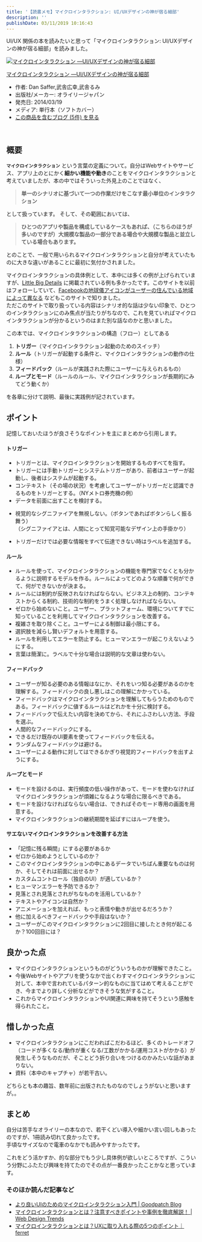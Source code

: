 ```yaml
---
title: '【読書メモ】マイクロインタラクション: UI/UXデザインの神が宿る細部'
description: ''
publishDate: 03/11/2019 10:16:43
---
```


<p>UI/UX 関係の本を読みたいと思って「マイクロインタラクション: UI/UXデザインの神が宿る細部」を読みました。</p>
<div class="hatena-asin-detail"><a href="http://www.amazon.co.jp/exec/obidos/ASIN/4873116597/hatena-blog-22/"><img src="https://cdn-ak.f.st-hatena.com/images/fotolife/j/jotaki/20190726/20190726111858.jpg" class="hatena-asin-detail-image" alt="マイクロインタラクション ―UI/UXデザインの神が宿る細部" title="マイクロインタラクション ―UI/UXデザインの神が宿る細部" /></a>
<div class="hatena-asin-detail-info">
<p class="hatena-asin-detail-title"><a href="http://www.amazon.co.jp/exec/obidos/ASIN/4873116597/hatena-blog-22/">マイクロインタラクション ―UI/UXデザインの神が宿る細部</a></p>
<ul>
<li><span class="hatena-asin-detail-label">作者:</span> Dan Saffer,武舎広幸,武舎るみ</li>
<li><span class="hatena-asin-detail-label">出版社/メーカー:</span> オライリージャパン</li>
<li><span class="hatena-asin-detail-label">発売日:</span> 2014/03/19</li>
<li><span class="hatena-asin-detail-label">メディア:</span> 単行本（ソフトカバー）</li>
<li><a href="http://d.hatena.ne.jp/asin/4873116597/hatena-blog-22" target="_blank">この商品を含むブログ (5件) を見る</a></li>
</ul>
</div>
<div class="hatena-asin-detail-foot"> </div>
</div>
<h2><strong>概要</strong></h2>
<p><strong><code>マイクロインタラクション</code></strong> という言葉の定義について。自分はWebサイトやサービス、アプリ上のとにかく<strong>細かい機能や動き</strong>のことをマイクロインタラクションと考えていましたが、本の中ではそういった外見上のことではなく、</p>
<blockquote>
<p><strong>単一のシナリオに基づいて一つの作業だけをこなす最小単位のインタラクション</strong></p>
</blockquote>
<p>として扱っています。 そして、その範囲においては、</p>
<blockquote>
<p><strong>ひとつのアプリや製品を構成しているケースもあれば、（こちらのほうが多いのですが）大規模な製品の一部分である場合や大規模な製品と並立している場合もあります。</strong></p>
</blockquote>
<p>とのことで、一般で用いられるマイクロインタラクションと自分が考えていたものに大きな違いがあることに最初に気付かされました。</p>
<p>マイクロインタラクションの具体例として、本中には多くの例が上げられていますが、<a href="http://littlebigdetails.com/">Little Big Details</a> に掲載されている例も多かったです。このサイトを以前はフォローしていて、<a href="https://slate.com/technology/2014/07/facebook-notifications-icon-globe-changes-with-location-as-american-users-become-minority.html">Facebookの地球儀アイコンがユーザーの住んでいる地域によって異なる</a> などもこのサイトで知りました。<br /> ただこのサイトで取り扱っている内容はシナリオ的な話は少ない印象で、ひとつのインタラクションにのみ焦点が当たりがちなので、これを見ていればマイクロインタラクションが分かるというのはまた別な話なのかと思いました。</p>
<p>この本では、マイクロインタラクションの構造（フロー）としてある</p>
<ol>
<li><strong>トリガー</strong>（マイクロインタラクション起動のためのスイッチ）</li>
<li><strong>ルール</strong>（トリガーが起動する条件と、マイクロインタラクションの動作の仕様）</li>
<li><strong>フィードバック</strong>（ルールが実践された際にユーザーに与えられるもの）</li>
<li><strong>ループとモード</strong>（ルールのルール、マイクロインタラクションが長期的にみてどう動くか）</li>
</ol>
<p>を各章に分けて説明、最後に実践例が記されています。</p>
<h2><strong>ポイント</strong></h2>
<p>記憶しておいたほうが良さそうなポイントを主にまとめから引用します。</p>
<h4>トリガー</h4>
<ul>
<li>トリガーとは、マイクロインタラクションを開始するものすべてを指す。</li>
<li>トリガーには手動トリガーとシステムトリガーがあり、前者はユーザーが起動し、後者はシステムが起動する。</li>
<li>コンテキスト（その場の状況）を考慮してユーザーがトリガーだと認識できるものをトリガーとする。（NYメトロ券売機の例）</li>
<li>データを前面に出すことを検討する。</li>
<li>
<p>視覚的なシグニファイアを無視しない。（ボタンであればボタンらしく振る舞う）<br /> （シグニファイアとは、人間にとって知覚可能なデザイン上の手掛かり）</p>
</li>
<li>
<p>トリガーだけでは必要な情報をすべて伝達できない時はラベルを追加する。</p>
</li>
</ul>
<h4>ルール</h4>
<ul>
<li>ルールを使って、マイクロインタラクションの機能を専門家でなくとも分かるように説明するモデルを作る。ルールによってどのような順番で何ができて、何ができないかが決まる。</li>
<li>ルールには制約が反映されなければならない。ビジネス上の制約、コンテキストからくる制約、技術的な制約をうまく処理しなければならない。</li>
<li>ゼロから始めないこと。ユーザー、プラットフォーム、環境についてすでに知っていることを利用してマイクロインタラクションを改善する。</li>
<li>複雑さを取り除くこと。ユーザーによる制御は最小限にする。</li>
<li>選択肢を減らし賢いデフォルトを用意する。</li>
<li>ルールを利用してエラーを防止する。ヒューマンエラーが起こりえないようにする。</li>
<li>言葉は簡潔に。ラベルで十分な場合は説明的な文章は使わない。</li>
</ul>
<h4>フィードバック</h4>
<ul>
<li>ユーザーが知る必要のある情報はなにか、それをいつ知る必要があるのかを理解する。フィードバックの良し悪しはこの理解にかかっている。</li>
<li>フィードバックはマイクロインタラクションを理解してもらうためのものである。フィードバックに値するルールはどれかを十分に検討する。</li>
<li>フィードバックで伝えたい内容を決めてから、それにふさわしい方法、手段を選ぶ。</li>
<li>人間的なフィードバックにする。</li>
<li>できるだけ既存のUI要素を使ってフィードバックを伝える。</li>
<li>ランダムなフィードバックは避ける。</li>
<li>ユーザーによる動作に対してはできるかぎり視覚的フィードバックを出すようにする。</li>
</ul>
<h4>ループとモード</h4>
<ul>
<li>モードを設けるのは、実行頻度の低い操作があって、モードを使わなければマイクロインタラクションが煩雑になるような場合に限るべきである。</li>
<li>モードを設けなければならない場合は、できればそのモード専用の画面を用意する。</li>
<li>マイクロインタラクションの継続期間を延ばすにはループを使う。</li>
</ul>
<h4>サエないマイクロインタラクションを改善する方法</h4>
<ul>
<li>「記憶に残る瞬間」にする必要があるか</li>
<li>ゼロから始めようとしているのか？</li>
<li>このマイクロインタラクションの中にあるデータでいちばん重要なものは何か、そしてそれは前面に出せるか？</li>
<li>カスタムコントロール（独自のUI）が適しているか？</li>
<li>ヒューマンエラーを予防できるか？</li>
<li>見落とされ見落とされがちなものを活用しているか？</li>
<li>テキストやアイコンは自然か？</li>
<li>アニメーションを加えれば、もっと表情や動きが出せるだろうか？</li>
<li>他に加えるべきフィードバックや手段はないか？</li>
<li>ユーザーがこのマイクロインタラクションに2回目に接したとき何が起こるか？100回目には？</li>
</ul>
<h2><strong>良かった点</strong></h2>
<ul>
<li>マイクロインタラクションというものがどういうものかが理解できたこと。</li>
<li>今後Webサイトやアプリを使うなかで出くわすマイクロインタラクションに対して、本中で言われているパターン的なものに当てはめて考えることができ、今までより詳しく分析などができそうな気がすること。</li>
<li>これからマイクロインタラクションやUI関連に興味を持てそうという感触を得られたこと。</li>
</ul>
<h2><strong>惜しかった点</strong></h2>
<ul>
<li>マイクロインタラクションにこだわればこだわるほど、多くのトレードオフ（コードが多くなる/動作が重くなる/工数がかかる/運用コストがかかる）が発生しそうなものだが、そことどう折り合いをつけるのかみたいな話があまりない。</li>
<li>資料（本中のキャプチャ）が若干古い。</li>
</ul>
<p>どちらとも本の趣旨、数年前に出版されたものなのでしょうがないと思いますが。。</p>
<h2><strong>まとめ</strong></h2>
<p>自分は苦手なオライリーの本なので、若干くどい導入や細かい言い回しもあったのですが、1冊読み切れて良かったです。<br /> 手頃なサイズなので電車のなかでも読みやすかったです。</p>
<p>これをどう活かすか、的な部分でもう少し具体例が欲しいところですが、こういう分野にふたたび興味を持てたのでその点が一番良かったことかなと思っています。</p>
<h3><strong>そのほか読んだ記事など</strong></h3>
<ul>
<li><a href="https://goodpatch.com/blog/ui-micro-interaction/">より良いUIのためのマイクロインタラクション入門 | Goodpatch Blog</a></li>
<li><a href="https://webdesign-trends.net/entry/7583">マイクロインタラクションとは？注意すべきポイントや事例を徹底解説！ | Web Design Trends</a></li>
<li><a href="https://ferret-plus.com/5474">マイクロインタラクションとは？UXに取り入れる際の5つのポイント｜ferret</a></li>
</ul>
